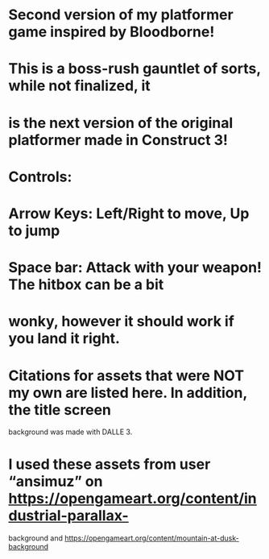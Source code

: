 # Second version of my platformer game inspired by Bloodborne!
# This is a boss-rush gauntlet of sorts, while not finalized, it
# is the next version of the original platformer made in Construct 3!

# Controls: 
# Arrow Keys: Left/Right to move, Up to jump
# Space bar: Attack with your weapon! The hitbox can be a bit
# wonky, however it should work if you land it right. 

# Citations for assets that were NOT my own are listed here. In addition, the title screen
background was made with DALLE 3. 

# I used these assets from user “ansimuz” on https://opengameart.org/content/industrial-parallax-
background and https://opengameart.org/content/mountain-at-dusk-background
